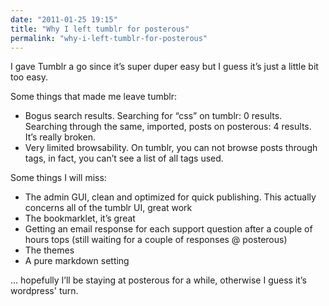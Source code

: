 ```yaml
---
date: "2011-01-25 19:15"
title: "Why I left tumblr for posterous"
permalink: "why-i-left-tumblr-for-posterous"
---
```


I gave Tumblr a go since it’s super duper easy but I guess it’s just a little bit too easy.

Some things that made me leave tumblr:
<ul>
	<li>Bogus search results. Searching for “css” on tumblr: 0 results. Searching through the same, imported, posts on posterous: 4 results. It’s really broken.</li>
	<li>Very limited browsability. On tumblr, you can not browse posts through tags, in fact, you can’t see a list of all tags used.</li>
</ul>
Some things I will miss:
<ul>
	<li>The admin GUI, clean and optimized for quick publishing. This actually concerns all of the tumblr UI, great work</li>
	<li>The bookmarklet, it’s great</li>
	<li>Getting an email response for each support question after a couple of hours tops (still waiting for a couple of responses @ posterous)</li>
	<li>The themes</li>
	<li>A pure markdown setting</li>
</ul>
… hopefully I’ll be staying at posterous for a while, otherwise I guess it’s wordpress' turn.
